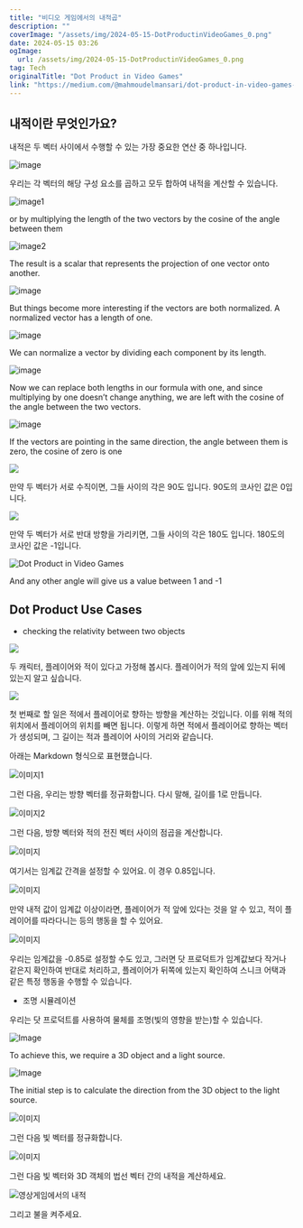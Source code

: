 ```yaml
---
title: "비디오 게임에서의 내적곱"
description: ""
coverImage: "/assets/img/2024-05-15-DotProductinVideoGames_0.png"
date: 2024-05-15 03:26
ogImage: 
  url: /assets/img/2024-05-15-DotProductinVideoGames_0.png
tag: Tech
originalTitle: "Dot Product in Video Games"
link: "https://medium.com/@mahmoudelmansari/dot-product-in-video-games-81c7e9b078e7"
---
```



## 내적이란 무엇인가요?

내적은 두 벡터 사이에서 수행할 수 있는 가장 중요한 연산 중 하나입니다.

![image](/assets/img/2024-05-15-DotProductinVideoGames_0.png)

우리는 각 벡터의 해당 구성 요소를 곱하고 모두 합하여 내적을 계산할 수 있습니다.




![image1](/assets/img/2024-05-15-DotProductinVideoGames_1.png)

or by multiplying the length of the two vectors by the cosine of the angle between them

![image2](/assets/img/2024-05-15-DotProductinVideoGames_2.png)

The result is a scalar that represents the projection of one vector onto another.





![image](/assets/img/2024-05-15-DotProductinVideoGames_3.png)

But things become more interesting if the vectors are both normalized.
A normalized vector has a length of one.

![image](/assets/img/2024-05-15-DotProductinVideoGames_4.png)

We can normalize a vector by dividing each component by its length.





![image](/assets/img/2024-05-15-DotProductinVideoGames_5.png)

Now we can replace both lengths in our formula with one, and since multiplying by one doesn’t change anything, we are left with the cosine of the angle between the two vectors.

![image](/assets/img/2024-05-15-DotProductinVideoGames_6.png)

If the vectors are pointing in the same direction, the angle between them is zero, the cosine of zero is one




![](/assets/img/2024-05-15-DotProductinVideoGames_7.png)

만약 두 벡터가 서로 수직이면, 그들 사이의 각은 90도 입니다. 90도의 코사인 값은 0입니다.

![](/assets/img/2024-05-15-DotProductinVideoGames_8.png)

만약 두 벡터가 서로 반대 방향을 가리키면, 그들 사이의 각은 180도 입니다. 180도의 코사인 값은 -1입니다.




![Dot Product in Video Games](/assets/img/2024-05-15-DotProductinVideoGames_9.png)

And any other angle will give us a value between 1 and -1

## Dot Product Use Cases

- checking the relativity between two objects





<img src="/assets/img/2024-05-15-DotProductinVideoGames_10.png" />

두 캐릭터, 플레이어와 적이 있다고 가정해 봅시다. 플레이어가 적의 앞에 있는지 뒤에 있는지 알고 싶습니다.

<img src="/assets/img/2024-05-15-DotProductinVideoGames_11.png" />

첫 번째로 할 일은 적에서 플레이어로 향하는 방향을 계산하는 것입니다.
이를 위해 적의 위치에서 플레이어의 위치를 빼면 됩니다. 
이렇게 하면 적에서 플레이어로 향하는 벡터가 생성되며, 그 길이는 적과 플레이어 사이의 거리와 같습니다.




아래는 Markdown 형식으로 표현했습니다.


![이미지1](/assets/img/2024-05-15-DotProductinVideoGames_12.png)

그런 다음, 우리는 방향 벡터를 정규화합니다. 다시 말해, 길이를 1로 만듭니다.

![이미지2](/assets/img/2024-05-15-DotProductinVideoGames_13.png)

그런 다음, 방향 벡터와 적의 전진 벡터 사이의 점곱을 계산합니다.




![이미지](/assets/img/2024-05-15-DotProductinVideoGames_14.png)

여기서는 임계값 간격을 설정할 수 있어요. 이 경우 0.85입니다.

![이미지](/assets/img/2024-05-15-DotProductinVideoGames_15.png)

만약 내적 값이 임계값 이상이라면, 플레이어가 적 앞에 있다는 것을 알 수 있고, 적이 플레이어를 따라다니는 등의 행동을 할 수 있어요.




![이미지](/assets/img/2024-05-15-DotProductinVideoGames_16.png)

우리는 임계값을 -0.85로 설정할 수도 있고, 그러면 닷 프로덕트가 임계값보다 작거나 같은지 확인하여 반대로 처리하고, 플레이어가 뒤쪽에 있는지 확인하여 스니크 어택과 같은 특정 행동을 수행할 수 있습니다.

- 조명 시뮬레이션

우리는 닷 프로덕트를 사용하여 물체를 조명(빛의 영향을 받는)할 수 있습니다.





![Image](/assets/img/2024-05-15-DotProductinVideoGames_17.png)

To achieve this, we require a 3D object and a light source.

![Image](/assets/img/2024-05-15-DotProductinVideoGames_18.png)

The initial step is to calculate the direction from the 3D object to the light source.





![이미지](/assets/img/2024-05-15-DotProductinVideoGames_19.png)

그런 다음 빛 벡터를 정규화합니다.

![이미지](/assets/img/2024-05-15-DotProductinVideoGames_20.png)

그런 다음 빛 벡터와 3D 객체의 법선 벡터 간의 내적을 계산하세요.





![영상게임에서의 내적](/assets/img/2024-05-15-DotProductinVideoGames_21.png)

그리고 불을 켜주세요.
